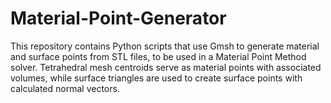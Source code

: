 # Material-Point-Generator
This repository contains Python scripts that use Gmsh to generate material and surface points from STL files, to be used in a Material Point Method solver. Tetrahedral mesh centroids serve as material points with associated volumes, while surface triangles are used to create surface points with calculated normal vectors.
